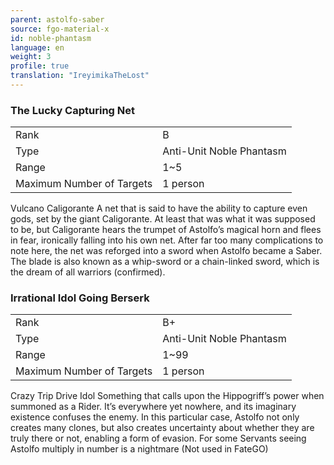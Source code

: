 ```yaml
---
parent: astolfo-saber
source: fgo-material-x
id: noble-phantasm
language: en
weight: 3
profile: true
translation: "IreyimikaTheLost"
---
```


### The Lucky Capturing Net

<table>
  <tr><td>Rank</td><td>B</td></tr>
  <tr><td>Type</td><td>Anti-Unit Noble Phantasm</td></tr>
  <tr><td>Range</td><td>1~5</td></tr>
  <tr><td>Maximum Number of Targets</td><td>1 person</td></tr>
</table>

Vulcano Caligorante
A net that is said to have the ability to capture even gods, set by the giant Caligorante. At least that was what it was supposed to be, but Caligorante hears the trumpet of Astolfo’s magical horn and flees in fear, ironically falling into his own net.
After far too many complications to note here, the net was reforged into a sword when Astolfo became a Saber. The blade is also known as a whip-sword or a chain-linked sword, which is the dream of all warriors (confirmed).

### Irrational Idol Going Berserk

<table>
  <tr><td>Rank</td><td>B+</td></tr>
  <tr><td>Type</td><td>Anti-Unit Noble Phantasm</td></tr>
  <tr><td>Range</td><td>1~99</td></tr>
  <tr><td>Maximum Number of Targets</td><td>1 person</td></tr>
</table>

Crazy Trip Drive Idol
Something that calls upon the Hippogriff’s power when summoned as a Rider. It’s everywhere yet nowhere, and its imaginary existence confuses the enemy. In this particular case, Astolfo not only creates many clones, but also creates uncertainty about whether they are truly there or not, enabling a form of evasion. For some Servants seeing Astolfo multiply in number is a nightmare (Not used in FateGO)
